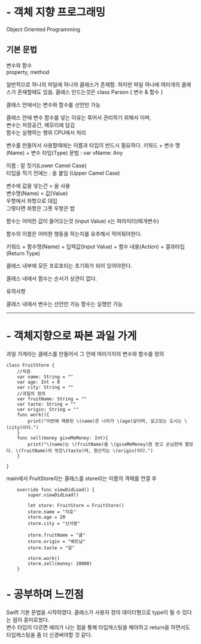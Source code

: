 # - 객체 지향 프로그래밍

Object Oriented Programming

## 기본 문법

변수와 함수<br>
property, method

일반적으로 하나의 파일에 하나의 클래스가 존재함.
하지만 파일 하나에 여러개의 클래스가 존재할때도 있음.
클래스 만드는것은
class Parson { 변수 & 함수 }<br>

클래스 안에서는 변수와 함수를 선언만 가능<br>

클래스 안에 변수 함수를 넣는 이유는 묶어서 관리하기 위해서 이며,<br>
변수는 저장공간, 메모리에 담김<br>
함수는 실행하는 행위 CPU에서 처리<br>

변수를 만들어서 사용할때에는 이름과 타입이 반드시 필요하다.
키워드 + 변수 명(Name) + 변수 타입(Type)
문법 : var vName: Any

이름 : 잘 짓기(Lower Camel Case)<br>
타입을 적기 전에는 : 을 붙임 (Upper Camel Case)<br>

변수에 값을 넣는건 = 을 사용<br>
변수명(Name) = 값(Value)<br>
우항에서 좌항으로 대입<br>
그렇다면  좌항은 그릇 우항은 밥<br>

함수는 어떠한 값이 들어오는것 (input Value) x는 파라미터(매개변수)<br>

함수의 이름은 어떠한 행동을 하는지를 유추해서 적어줘야한다. <br>

키워드 + 함수명(Name) + 입력값(Input Value) + 함수 내용(Action) + 결과타입(Return Type) 

클래스 내부에 모든 프로포티는 초기화가 되어 있어야한다. <br>

클래스 내에서 함수는 순서가 상관이 없다.

유의사항

클래스 내에서 
변수는 선언만 가능
함수는 실행만 가능

---

# - 객체지향으로 짜본 과일 가게
과일 가게라는 클래스를 만들어서 그 안에 여러가지의 변수와 함수를 정의

```
class FruitStore {
    //직원
    var name: String = ""
    var age: Int = 0
    var city: String = ""
    //과일의 정의
    var fruitName: String = ""
    var taste: String = ""
    var origin: String = ""
    func work(){
        print("이번에 채용된 \(name)은 나이가 \(age)살이며, 살고있는 도시는 \(city)이다.")
    }
    func sell(money giveMeMoney: Int){
        print("\(name)는 \(fruitName)을 \(giveMeMoney)원 받고 손님한테 팔았다. \(fruitName)의 맛은\(taste)며, 원산지는 \(origin)이다.")
    }
    
}
```

main에서 FruitStore라는 클래스를 store라는 이름의 객체를 연결 후 

```
    override func viewDidLoad() {
        super.viewDidLoad()
        
        let store: FruitStore = FruitStore()
        store.name = "지호"
        store.age = 20
        store.city = "신사동"
        
        store.fruitName = "귤"
        store.origin = "베트남"
        store.taste = "달"
        
        store.work()
        store.sell(money: 10000)
    }
```

# - 공부하며 느낀점

Swift 기본 문법을 시작하였다.
클래스가 사용자 정의 데이터형으로 type이 될 수 있다는 점이 흥미로웠다.<br>
변수 타입이 다르면 에러가 나는 점을 통해 타입캐스팅을 해야하고 return을 하면서도 타입캐스팅을 좀 더 신경써야할 것 같다.